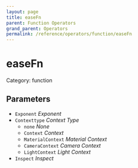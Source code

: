 ```yaml
---
layout: page
title: easeFn
parent: Function Operators
grand_parent: Operators
permalink: /reference/operators/function/easeFn
---
```


# easeFn

Category: function



## Parameters

* `Exponent` *Exponent*
* `Contexttype` *Context Type*
  * `none` *None*
  * `Context` *Context*
  * `MaterialContext` *Material Context*
  * `CameraContext` *Camera Context*
  * `LightContext` *Light Context*
* `Inspect` *Inspect*